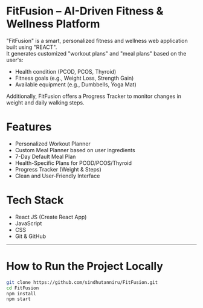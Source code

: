 # FitFusion – AI-Driven Fitness & Wellness Platform 

"FitFusion" is a smart, personalized fitness and wellness web application built using "REACT".  
It generates customized "workout plans" and "meal plans" based on the user's:

-  Health condition (PCOD, PCOS, Thyroid)
-  Fitness goals (e.g., Weight Loss, Strength Gain)
-  Available equipment (e.g., Dumbbells, Yoga Mat)

Additionally, FitFusion offers a Progress Tracker to monitor changes in weight and daily walking steps.


# Features

-  Personalized Workout Planner  
-  Custom Meal Planner based on user ingredients  
-  7-Day Default Meal Plan  
-  Health-Specific Plans for PCOD/PCOS/Thyroid  
-  Progress Tracker (Weight & Steps)  
-  Clean and User-Friendly Interface  


# Tech Stack

- React JS (Create React App)  
- JavaScript  
- CSS  
- Git & GitHub  

---

# How to Run the Project Locally

```bash
git clone https://github.com/sindhutanniru/FitFusion.git
cd FitFusion
npm install
npm start
